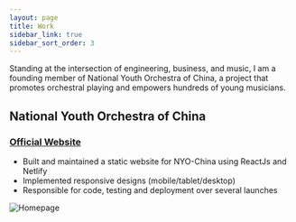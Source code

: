 ```yaml
---
layout: page
title: Work
sidebar_link: true
sidebar_sort_order: 3
---
```


Standing at the intersection of engineering, business, and music, I am a founding member of National Youth Orchestra of China, a project that promotes orchestral playing and empowers hundreds of young musicians.

## National Youth Orchestra of China

### <a href="nyochina.com"> Official Website </a>
* Built and maintained a static website for NYO-China using ReactJs and Netlify
* Implemented responsive designs (mobile/tablet/desktop)
* Responsible for code, testing and deployment over several launches 

![Homepage](https://res.cloudinary.com/peggiexplode/image/upload/v1631824940/YelpCamp/Screen_Shot_2021-09-16_at_4.41.40_PM_wo4dwg.png)
